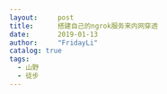 ```yaml
---
layout:     post
title:      搭建自己的ngrok服务来内网穿透
date:       2019-01-13
author:     "FridayLi"
catalog: true
tags:
  - 山野
  - 徒步
---
```


